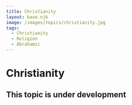 ```yaml
---
title: Christianity
layout: base.njk
image: /images/topics/christianity.jpg
tags:
  - Christianity
  - Religion
  - Abrahamic
---
```


# Christianity

## This topic is under development